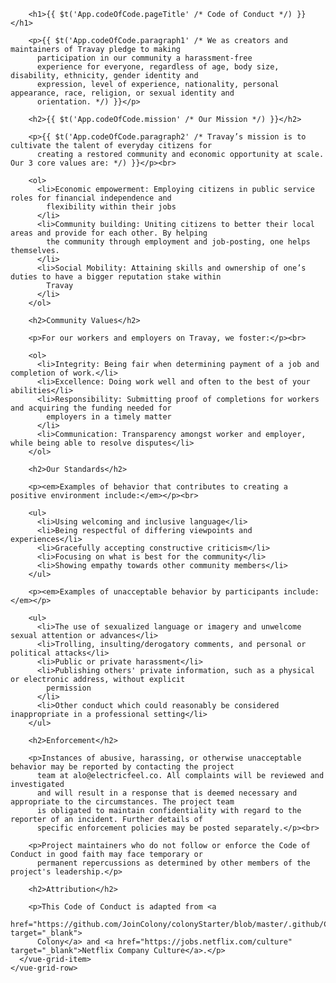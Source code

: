 
        <h1>{{ $t('App.codeOfCode.pageTitle' /* Code of Conduct */) }}</h1>

        <p>{{ $t('App.codeOfCode.paragraph1' /* We as creators and maintainers of Travay pledge to making
          participation in our community a harassment-free
          experience for everyone, regardless of age, body size, disability, ethnicity, gender identity and
          expression, level of experience, nationality, personal appearance, race, religion, or sexual identity and
          orientation. */) }}</p>

        <h2>{{ $t('App.codeOfCode.mission' /* Our Mission */) }}</h2>

        <p>{{ $t('App.codeOfCode.paragraph2' /* Travay’s mission is to cultivate the talent of everyday citizens for
          creating a restored community and economic opportunity at scale. Our 3 core values are: */) }}</p><br>

        <ol>
          <li>Economic empowerment: Employing citizens in public service roles for financial independence and
            flexibility within their jobs
          </li>
          <li>Community building: Uniting citizens to better their local areas and provide for each other. By helping
            the community through employment and job-posting, one helps themselves.
          </li>
          <li>Social Mobility: Attaining skills and ownership of one’s duties to have a bigger reputation stake within
            Travay
          </li>
        </ol>

        <h2>Community Values</h2>

        <p>For our workers and employers on Travay, we foster:</p><br>

        <ol>
          <li>Integrity: Being fair when determining payment of a job and completion of work.</li>
          <li>Excellence: Doing work well and often to the best of your abilities</li>
          <li>Responsibility: Submitting proof of completions for workers and acquiring the funding needed for
            employers in a timely matter
          </li>
          <li>Communication: Transparency amongst worker and employer, while being able to resolve disputes</li>
        </ol>

        <h2>Our Standards</h2>

        <p><em>Examples of behavior that contributes to creating a positive environment include:</em></p><br>

        <ul>
          <li>Using welcoming and inclusive language</li>
          <li>Being respectful of differing viewpoints and experiences</li>
          <li>Gracefully accepting constructive criticism</li>
          <li>Focusing on what is best for the community</li>
          <li>Showing empathy towards other community members</li>
        </ul>

        <p><em>Examples of unacceptable behavior by participants include:</em></p>

        <ul>
          <li>The use of sexualized language or imagery and unwelcome sexual attention or advances</li>
          <li>Trolling, insulting/derogatory comments, and personal or political attacks</li>
          <li>Public or private harassment</li>
          <li>Publishing others' private information, such as a physical or electronic address, without explicit
            permission
          </li>
          <li>Other conduct which could reasonably be considered inappropriate in a professional setting</li>
        </ul>

        <h2>Enforcement</h2>

        <p>Instances of abusive, harassing, or otherwise unacceptable behavior may be reported by contacting the project
          team at alo@electricfeel.co. All complaints will be reviewed and investigated
          and will result in a response that is deemed necessary and appropriate to the circumstances. The project team
          is obligated to maintain confidentiality with regard to the reporter of an incident. Further details of
          specific enforcement policies may be posted separately.</p><br>

        <p>Project maintainers who do not follow or enforce the Code of Conduct in good faith may face temporary or
          permanent repercussions as determined by other members of the project's leadership.</p>

        <h2>Attribution</h2>

        <p>This Code of Conduct is adapted from <a
          href="https://github.com/JoinColony/colonyStarter/blob/master/.github/CODE_OF_CONDUCT.md" target="_blank">
          Colony</a> and <a href="https://jobs.netflix.com/culture" target="_blank">Netflix Company Culture</a>.</p>
      </vue-grid-item>
    </vue-grid-row>
